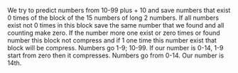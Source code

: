 We try to predict numbers from 10-99 plus + 10 and save numbers that exist 0 times of the block of the 15 numbers of long 2 numbers. If all numbers exist not 0 times in this block save the same number that we found and all counting make zero. If the number more one exist or zero times or found number this block not compress and if 1 one time this number exist that block will be compress. Numbers go 1-9; 10-99. If our number is 0-14, 1-9 start from zero then it compresses. Numbers go from 0-14. Our number is 14th.
